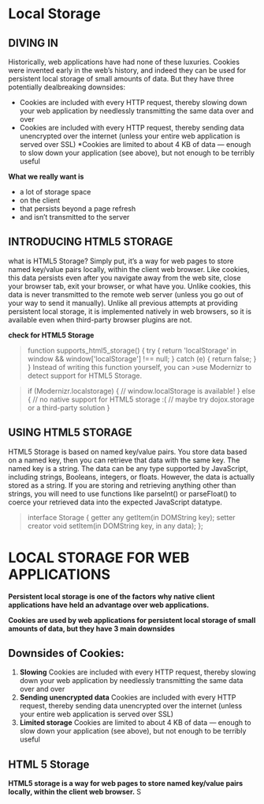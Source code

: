 # Local Storage

## DIVING IN

Historically, web applications have had none of these luxuries. Cookies were invented early in the web’s history, and indeed they can be used for persistent local storage of small amounts of data. But they have three potentially dealbreaking downsides:

* Cookies are included with every HTTP request, thereby slowing down your web application by needlessly transmitting the same data over and over
* Cookies are included with every HTTP request, thereby sending data unencrypted over the internet (unless your entire web application is served over SSL)
*Cookies are limited to about 4 KB of data — enough to slow down your application (see above), but not enough to be terribly useful

**What we really want is**
* a lot of storage space
* on the client
* that persists beyond a page refresh
* and isn’t transmitted to the server

## INTRODUCING HTML5 STORAGE

what is HTML5 Storage? Simply put, it’s a way for web pages to store named key/value pairs locally, within the client web browser. Like cookies, this data persists even after you navigate away from the web site, close your browser tab, exit your browser, or what have you. Unlike cookies, this data is never transmitted to the remote web server (unless you go out of your way to send it manually). Unlike all previous attempts at providing persistent local storage, it is implemented natively in web browsers, so it is available even when third-party browser plugins are not.

**check for HTML5 Storage**

>function supports_html5_storage() {
  try {
    return 'localStorage' in window && window['localStorage'] !== null;
  } catch (e) {
    return false;
  }
}
>Instead of writing this function yourself, you can >use Modernizr to detect support for HTML5 Storage.

>if (Modernizr.localstorage) {
  // window.localStorage is available!
>} else {
  // no native support for HTML5 storage :(
  // maybe try dojox.storage or a third-party solution
>}

## USING HTML5 STORAGE

HTML5 Storage is based on named key/value pairs. You store data based on a named key, then you can retrieve that data with the same key. The named key is a string. The data can be any type supported by JavaScript, including strings, Booleans, integers, or floats. However, the data is actually stored as a string. If you are storing and retrieving anything other than strings, you will need to use functions like parseInt() or parseFloat() to coerce your retrieved data into the expected JavaScript datatype.

>interface Storage {
  getter any getItem(in DOMString key);
  setter creator void setItem(in DOMString key, in any data);
>};

# LOCAL STORAGE FOR WEB APPLICATIONS

**Persistent  local storage is one of the factors why native client applications have held an advantage over web applications.**

**Cookies are used by web applications for persistent local storage of small amounts of data, but they have 3 main downsides**

## Downsides of Cookies: 

1. **Slowing**
    Cookies are included with every HTTP request, thereby slowing down your web application by needlessly transmitting the same data over and over
2. **Sending unencrypted data**
    Cookies are included with every HTTP request, thereby sending data unencrypted over the internet (unless your entire web application is served over SSL)
3. **Limited storage**
    Cookies are limited to about 4 KB of data — enough to slow down your application (see above), but not enough to be terribly useful

## HTML 5 Storage

**HTML5 storage is a way for web pages to store named key/value pairs locally, within the client web browser.**
S

